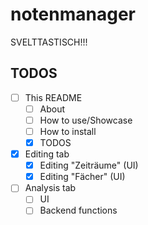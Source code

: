 # notenmanager

SVELTTASTISCH!!!

## TODOS

- [ ] This README
  - [ ] About
  - [ ] How to use/Showcase
  - [ ] How to install
  - [x] TODOS
- [x] Editing tab
  - [x] Editing "Zeiträume" (UI)
  - [x] Editing "Fächer" (UI)
- [ ] Analysis tab
  - [ ] UI
  - [ ] Backend functions
